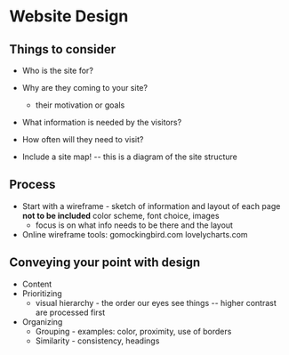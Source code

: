 # Website Design 

## Things to consider

 - Who is the site for?
 - Why are they coming to your site?
   - their motivation or goals
 - What information is needed by the visitors?
 - How often will they need to visit?

 - Include a site map! -- this is a diagram of the site structure


## Process 

 - Start with a wireframe - sketch of information and layout of each page
    **not to be included** color scheme, font choice, images
   - focus is on what info needs to be there and the layout
 - Online wireframe tools: gomockingbird.com  lovelycharts.com


## Conveying your point with design

 - Content 
 - Prioritizing
   - visual hierarchy - the order our eyes see things  -- higher contrast are processed first
 - Organizing
   - Grouping - examples: color, proximity, use of borders
   - Similarity - consistency, headings




